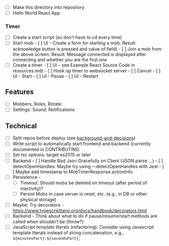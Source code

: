 - [ ] Make this directory into repository
- [ ] Hello World React App

### Timer

- [ ] Create a start script (so don't have to cd every time)
- [ ] Start mob - [ ] UI - Create a form for starting a mob. Result: acknowledge button is pressed and value of field) - [ ] Join a mob from the above screen. Result: Message connected is displayed after connecting and whether you are the first one
- [ ] Create a timer - [ ] UI - see Example React Source Code in resources.md) - [ ] Hook up timer to websocket server - [ ] Cancel - [ ] UI - Start - [ ] UI - Pause - [ ] UI - Restart

## Features

- [ ] Mobbers, Roles, Rotate
- [ ] Settings: Sound, Notifications

## Technical

- [ ] Split repos before deploy (see [background-and-decisions](./background-and-decisions.md))
- [ ] Write script to automatically start frontend and backend (currently documented in CONTRIBUTING.
- [ ] Set tsc options: target es2015 or later
- [ ] Backend - [ ] Handle Bad Json Gracefully on Client (JSON.parse …) - [ ] detectOpenHandles: Maybe try using --detectOpenHandles with Jest - [ ] Maybe add timestamp to MobTimerResponse.actionInfo
- [ ] Persistence -
  - [ ] Timeout: Should mobs be deleted on timeout (after period of inactivity)?
  - [ ] Persist Mobs in case server is reset, etc. (e.g., in DB or other physical storage)
- [ ] Maybe: Try decorators - https://www.typescriptlang.org/docs/handbook/decorators.html
- [ ] Backend - Think about what to do if pause/resume/start methods are called when shouldn’t be (throw?)
- [ ] JavaScript template literals (refactoring): Consider using Javascript template literals instead of string concatenation, e.g., `${minutesPart}:${secondsPart}`;
